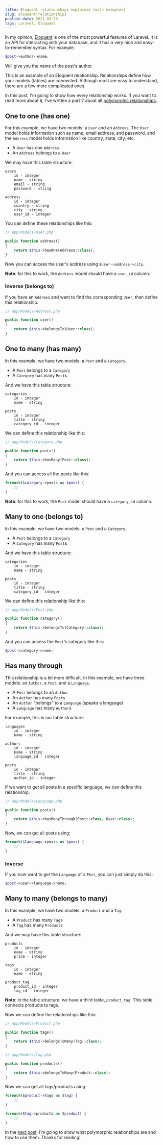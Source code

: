 ```yaml
---
title: Eloquent relationships explained (with examples)
slug: eloquent-relationships
publish_date: 2021-03-28
tags: Laravel, Eloquent
---
```


In my opinion, [Eloquent](https://laravel.com/docs/8.x/eloquent) is one of the most powerful features of Laravel. It is an API for interacting with your database, and it has a very nice and easy-to-remember syntax. For example:

```php
$post->author->name;
```

Will give you the name of the post's author.

This is an example of an Eloquent relationship. Relationships define how your models (tables) are connected. Although most are easy to understand, there are a few more complicated ones. 

In this post, I'm going to show how every relationship works. If you want to read more about it, I've written a part 2 about all [polymorphic relationships](https://www.jeroenvanrensen.nl/blog/eloquent-polymorphic-relationships).

## One to one (has one)

For this example, we have two models: a `User` and an `Address`. The `User` model holds information such as name, email address, and password, and the `Address` model holds information like country, state, city, etc.

- A `User` has one `Address`
- An `Address` belongs to a `User`

We may have this table structure:

```
users
    id - integer
    name - string
    email - string
    password - string

address
    id - integer
    country - string
    city - string
    user_id - integer
```

You can define these relationships like this:

```php
// app/Models/User.php

public function address()
{
    return $this->hasOne(Address::class);
}
```

Now you can access the user's address using `$user->address->city`.

**Note**: for this to work, the `Address` model should have a `user_id` column.

### Inverse (belongs to)

If you have an `Address` and want to find the corresponding `User`, then define this relationship:

```php
// app/Models/Address.php

public function user()
{
    return $this->belongsTo(User::class);
}
```

## One to many (has many)


In this example, we have two models: a `Post` and a `Category`. 

-  A `Post` belongs to a `Category`
- A `Category` has many `Post`s

And we have this table structure:

```
categories
    id - integer
    name - string

posts
    id - integer
    title - string
    category_id - integer
```

We can define this relationship like this:

```php
// app/Models/Category.php

public function posts()
{
    return $this->hasMany(Post::class);
}
```

And you can access all the posts like this: 

```php
foreach($category->posts as $post) {
    //
}
```

**Note**: for this to work, the `Post` model should have a `category_id` column.

## Many to one (belongs to)

In this example, we have two models: a `Post` and a `Category`. 

-  A `Post` belongs to a `Category`
- A `Category` has many `Post`s

And we have this table structure:

```
categories
    id - integer
    name - string

posts
    id - integer
    title - string
    category_id - integer
```

We can define this relationship like this:

```php
// app/Models/Post.php

public function category()
{
    return $this->belongsTo(Category::class);
}
```

And you can access the `Post`'s category like this:

```php
$post->category->name;
```

## Has many through

This relationship is a bit more difficult. In this example, we have three models: an `Author`, a `Post`, and a `Language`.

- A `Post` belongs to an `Author`
- An `Author` has many `Post`s
- An `Author` "belongs" to a `Language` (speaks a language)
- A `Language` has many `Author`s

For example, this is our table structure:

```
languages
    id - integer
    name - string

authors
    id - integer
    name - string
    language_id - integer

posts
    id - integer
    title - string
    author_id - integer
```

If we want to get all posts in a specific language, we can define this relationship:

```php
// app/Models/Language.php

public function posts()
{
    return $this->hasManyThrough(Post::class, User::class);
}
```

Now, we can get all posts using:

```php
foreach($language->posts as $post) {
    //
}
```

### Inverse

If you now want to get the `Language` of a `Post`, you can just simply do this:

```php
$post->user->language->name;
```

## Many to many (belongs to many)

In this example, we have two models: a `Product` and a `Tag`.

- A `Product` has many `Tag`s
- A `Tag` has many `Product`s

And we may have this table structure:

```
products
    id - integer
    name - string
    price - integer

tags
    id - integer
    name - string

product_tag
    product_id - integer
    tag_id - integer
```

**Note**: in the table structure, we have a third table, `product_tag`. This table connects products to tags.

Now we can define the relationships like this:

```php
// app/Models/Product.php

public function tags()
{
    return $this->belongsToMany(Tag::class);
}
```

```php
// app/Models/Tag.php

public function products()
{
    return $this->belongsToMany(Product::class);
}
```

Now we can get all tags/products using:

```php
foreach($product->tags as $tag) {
    //
}
```

```php
foreach($tag->products as $product) {
    //
}
```

In the [next post](https://www.jeroenvanrensen.nl/blog/eloquent-polymorphic-relationships), I'm going to show what polymorphic relationships are and how to use them. Thanks for reading!
